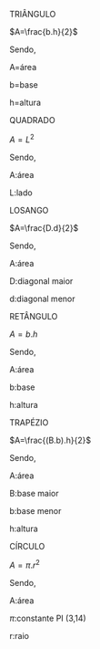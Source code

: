 TRIÂNGULO


$A=\frac{b.h}{2}$

Sendo,


A=área


b=base


h=altura

QUADRADO

$A=L^{2}$

Sendo,


A:área


L:lado

LOSANGO

$A=\frac{D.d}{2}$

Sendo,

A:área

D:diagonal maior

d:diagonal menor

RETÂNGULO

$A={b.h}$

Sendo,

A:área

b:base

h:altura

TRAPÉZIO

$A=\frac{(B.b).h}{2}$

Sendo,

A:área

B:base maior

b:base menor

h:altura

CÍRCULO

$A=\pi.r^{2}$

Sendo,


A:área


$\pi$:constante PI (3,14)

r:raio
